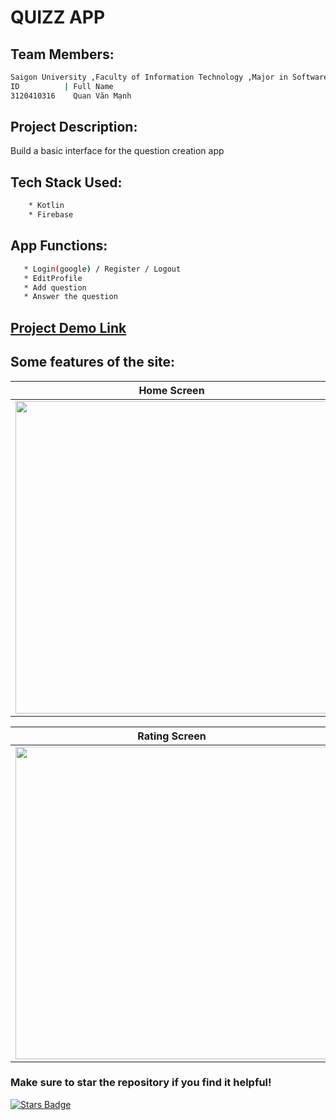 # QUIZZ APP
## Team  Members:
```bash
Saigon University ,Faculty of Information Technology ,Major in Software Engineering
ID          | Full Name
3120410316    Quan Văn Mạnh
```
## Project Description:
Build a basic interface for the question creation app
## Tech Stack Used:
```bash
    * Kotlin
    * Firebase
```
## App Functions:
```bash
   * Login(google) / Register / Logout
   * EditProfile
   * Add question
   * Answer the question
```
## [Project Demo Link](hi?)
## Some features of the site:
Home Screen                   |                   Question Screen
:---------------------------------:        |      :------------------------------:
<img src=".app/src/assets/screen_home_app.png" height="500">  | <img src=".app/src/assets/screen_question_app.png" height="500">

Rating Screen                   |                   Win Screen
:---------------------------------:        |      :------------------------------:
<img src=".app/src/assets/screen_rating_app.png" height="500">  | <img src=".app/src/assets/screen_win_app.png" height="500">


### Make sure to star the repository if you find it helpful!
<a href="https://github.com/Manh-IT-K2/QuizzApp/stargazers"><img src="https://img.shields.io/github/stars/Manh-IT-K2/QuizzApp?color=yellow" alt="Stars Badge"/></a>
